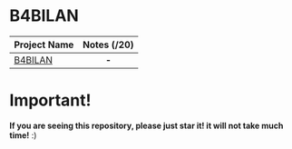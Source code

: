 # B4BILAN

| Project Name                                                                                                      |Notes (/20)|
| -------------------------------------------------------------------------------------------------------------------- |:------:|
| [B4BILAN](https://github.com/Paul-Marie/Epitech-Survival-Kit/tree/master/Professional-writing/Projects/B4BILAN)      | **-**  |

# Important!
**If you are seeing this repository, please just star it! it will not take much time!** :)
